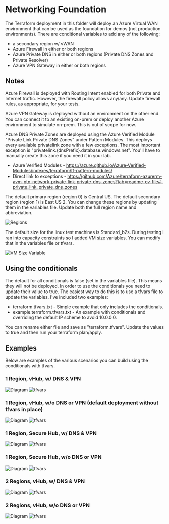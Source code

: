 # Networking Foundation
The Terraform deployment in this folder will deploy an Azure Virtual WAN environment that can be used as the foundation for demos (not production environments). There are conditional variables to add any of the following:
* a secondary region w/ vWAN
* Azure Firewall in either or both regions
* Azure Private DNS in either or both regions (Private DNS Zones and Private Resolver)
* Azure VPN Gateway in either or both regions

## Notes
Azure Firewall is deployed with Routing Intent enabled for both Private and Internet traffic. However, the firewall policy allows any/any. Update firewall rules, as appropriate, for your tests.

Azure VPN Gateway is deployed without an environment on the other end. You can connect it to an existing on-prem or deploy another Azure environment to simulate on-prem. This is out of scope for now.

Azure DNS Private Zones are deployed using the Azure Verified Module "Private Link Private DNS Zones" under Pattern Modules. This deploys every available privatelink zone with a few exceptions. The most important exception is "privatelink.{dnsPrefix}.database.windows.net". You'll have to manually create this zone if you need it in your lab.
* Azure Verified Modules - https://azure.github.io/Azure-Verified-Modules/indexes/terraform/tf-pattern-modules/
* Direct link to exceptions - https://github.com/Azure/terraform-azurerm-avm-ptn-network-private-link-private-dns-zones?tab=readme-ov-file#-private_link_private_dns_zones

The default primary region (region 0) is Central US. The default secondary region (region 1) is East US 2. You can change these regions by updating them in the variables file. Update both the full region name and abbreviation.

![Regions](./diagrams/region-vars.png)

The default size for the linux test machines is Standard_b2s. During testing I ran into capacity constraints so I added VM size variables. You can modify that in the variables file or tfvars.

![VM Size Variable](./diagrams/vm-size-vars.png)

## Using the conditionals
The default for all conditionals is false (set in the variables file). This means they will not be deployed. In order to use the conditionals you need to update their value to true. The easiest way to do this is to use a tfvars file to update the variables. I've included two examples:
* terraform.tfvars.txt - Simple example that only includes the conditionals. 
* example.terraform.tfvars.txt - An example with conditionals and overriding the default IP scheme to avoid 10.0.0.0.

You can rename either file and save as "terraform.tfvars". Update the values to true and then run your terraform plan/apply.

## Examples
Below are examples of the various scenarios you can build using the conditionals with tfvars. 

### 1 Region, vHub, w/ DNS & VPN

![Diagram](./diagrams/1reg-hub-dns-vpn.png)
![tfvars](./diagrams/1reg-hub-dns-vpn-vars.png)

### 1 Region, vHub, w/o DNS or VPN (default deployment without tfvars in place)

![Diagram](./diagrams/1reg-hub-ndns-nvpn.png)
![tfvars](./diagrams/1reg-hub-ndns-nvpn-vars.png)

### 1 Region, Secure Hub, w/ DNS & VPN

![Diagram](./diagrams/1reg-shub-dns-vpn.png)
![tfvars](./diagrams/1reg-shub-dns-vpn-vars.png)

### 1 Region, Secure Hub, w/o DNS or VPN

![Diagram](./diagrams/1reg-shub-ndns-nvpn.png)
![tfvars](./diagrams/1reg-shub-ndns-nvpn-vars.png)

### 2 Regions, vHub, w/ DNS & VPN

![Diagram](./diagrams/2reg-hub-dns-vpn.png)
![tfvars](./diagrams/2reg-hub-dns-vpn-vars.png)

### 2 Regions, vHub, w/o DNS or VPN

![Diagram](./diagrams/2reg-shub-dns-vpn.png)
![tfvars](./diagrams/2reg-shub-dns-vpn-vars.png)
